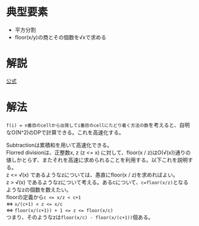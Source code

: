 # 典型要素

* 平方分割
* floor(x/y)の商とその個数を√xで求める

# 解説

[公式](https://codeforces.com/blog/entry/94216)

# 解法

`f(i) = n番目のcellから出発してi番目のcellにたどり着く方法の数`を考えると、自明なO(N^2)のDPで計算できる。これを高速化する。

Subtractionは累積和を用いて高速化できる。  
Florred divisionは、正整数x, z (z <= x) に対して、floor(x / z)はO(√(x))通りの値しかとらず、またそれを高速に求められることを利用する。以下これを説明する。  
z <= √(x) であるようなzについては、愚直にfloor(x / z)を求めればよい。  
z > √(x) であるようなzについて考える。あるcについて、`c=floor(x/z)`となるようなzの個数を数えたい。   
floorの定義から`c <= x/z < c+1`  
⇔ `x/(c+1) < z <= x/c`  
⇔ `floor(x/(c+1)) + 1 <= z <= floor(x/c)`  
つまり、そのようなzは`floor(x/c) - floor(x/(c+1))`個ある。
